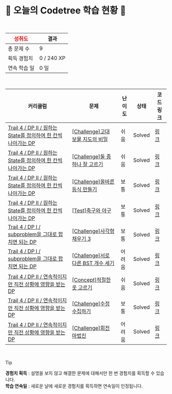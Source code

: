 # 🌲 오늘의 Codetree 학습 현황 🌲

<br />

| <span style="color:red;display:block;text-align:center;"> **성취도**</span> | 결과 |
|---|---|
| 총 문제 수 | 9 |
| 획득 경험치 | 0 / 240 XP |
| 연속 학습 일 | 0 일 |

<br />

|커리큘럼|문제|난이도|상태|코드 링크|
|---|---|---|---|---|
|[Trail 4 / DP II / 원하는 State를 정의하여 한 칸씩 나아가는 DP](https://www.codetree.ai/trail-info/intermediate-low/)|[[Challenge]고대 보물 지도의 비밀](https://www.codetree.ai/trails/complete/curated-cards/challenge-secret-of-ancient-treasure-map/)|쉬움|Solved|[링크](https://github.com/GulSauce/codetree-TILs/blob/main/250329/%EA%B3%A0%EB%8C%80%20%EB%B3%B4%EB%AC%BC%20%EC%A7%80%EB%8F%84%EC%9D%98%20%EB%B9%84%EB%B0%80/secret-of-ancient-treasure-map.java)|
|[Trail 4 / DP II / 원하는 State를 정의하여 한 칸씩 나아가는 DP](https://www.codetree.ai/trail-info/intermediate-low/)|[[Challenge]둘 중 하나 잘 고르기](https://www.codetree.ai/trails/complete/curated-cards/challenge-choose-one-of-two-points/)|쉬움|Solved|[링크](https://github.com/GulSauce/codetree-TILs/blob/main/250329/%EB%91%98%20%EC%A4%91%20%ED%95%98%EB%82%98%20%EC%9E%98%20%EA%B3%A0%EB%A5%B4%EA%B8%B0/choose-one-of-two-points.java)|
|[Trail 4 / DP II / 원하는 State를 정의하여 한 칸씩 나아가는 DP](https://www.codetree.ai/trail-info/intermediate-low/)|[[Challenge]올바른 등식 만들기](https://www.codetree.ai/trails/complete/curated-cards/challenge-right-equality/)|보통|Solved|[링크](https://github.com/GulSauce/codetree-TILs/blob/main/250329/%EC%98%AC%EB%B0%94%EB%A5%B8%20%EB%93%B1%EC%8B%9D%20%EB%A7%8C%EB%93%A4%EA%B8%B0/right-equality.java)|
|[Trail 4 / DP II / 원하는 State를 정의하여 한 칸씩 나아가는 DP](https://www.codetree.ai/trail-info/intermediate-low/)|[[Test]축구와 야구](https://www.codetree.ai/trails/complete/curated-cards/test-soccer-and-baseball/)|보통|Solved|[링크](https://github.com/GulSauce/codetree-TILs/blob/main/250329/%EC%B6%95%EA%B5%AC%EC%99%80%20%EC%95%BC%EA%B5%AC/soccer-and-baseball.java)|
|[Trail 4 / DP I / subproblem을 그대로 합치면 되는 DP](https://www.codetree.ai/trail-info/intermediate-low/)|[[Challenge]사각형 채우기 3](https://www.codetree.ai/trails/complete/curated-cards/challenge-rectangle-fill-3/)|보통|Solved|[링크](https://github.com/GulSauce/codetree-TILs/blob/main/250329/%EC%82%AC%EA%B0%81%ED%98%95%20%EC%B1%84%EC%9A%B0%EA%B8%B0%203/rectangle-fill-3.java)|
|[Trail 4 / DP I / subproblem을 그대로 합치면 되는 DP](https://www.codetree.ai/trail-info/intermediate-low/)|[[Challenge]서로 다른 BST 개수 세기](https://www.codetree.ai/trails/complete/curated-cards/challenge-number-of-unique-bst/)|어려움|Solved|[링크](https://github.com/GulSauce/codetree-TILs/blob/main/250329/%EC%84%9C%EB%A1%9C%20%EB%8B%A4%EB%A5%B8%20BST%20%EA%B0%9C%EC%88%98%20%EC%84%B8%EA%B8%B0/number-of-unique-bst.java)|
|[Trail 4 / DP II / 연속적이지만 직전 상황에 영향을 받는 DP](https://www.codetree.ai/trail-info/intermediate-low/)|[[Concept]적절한 옷 고르기](https://www.codetree.ai/trails/complete/curated-cards/intro-select-proper-clothes/)|쉬움|Solved|[링크](https://github.com/GulSauce/codetree-TILs/blob/main/250329/%EC%A0%81%EC%A0%88%ED%95%9C%20%EC%98%B7%20%EA%B3%A0%EB%A5%B4%EA%B8%B0/select-proper-clothes.java)|
|[Trail 4 / DP II / 연속적이지만 직전 상황에 영향을 받는 DP](https://www.codetree.ai/trail-info/intermediate-low/)|[[Challenge]수정 수집하기](https://www.codetree.ai/trails/complete/curated-cards/challenge-collect-crystals/)|보통|Solved|[링크](https://github.com/GulSauce/codetree-TILs/blob/main/250329/%EC%88%98%EC%A0%95%20%EC%88%98%EC%A7%91%ED%95%98%EA%B8%B0/collect-crystals.java)|
|[Trail 4 / DP II / 연속적이지만 직전 상황에 영향을 받는 DP](https://www.codetree.ai/trail-info/intermediate-low/)|[[Challenge]회전 마법진](https://www.codetree.ai/trails/complete/curated-cards/challenge-rotation-magic-circle/)|어려움|Solved|[링크](https://github.com/GulSauce/codetree-TILs/blob/main/250329/%ED%9A%8C%EC%A0%84%20%EB%A7%88%EB%B2%95%EC%A7%84/rotation-magic-circle.java)|


<br />

> [!TIP]
> **경험치 획득** : 설명을 보지 않고 해결한 문제에 대해서만 한 번 경험치를 획득할 수 있습니다.  
> **학습 연속일** : 새로운 날에 새로운 경험치를 획득하면 연속일이 인정됩니다.

